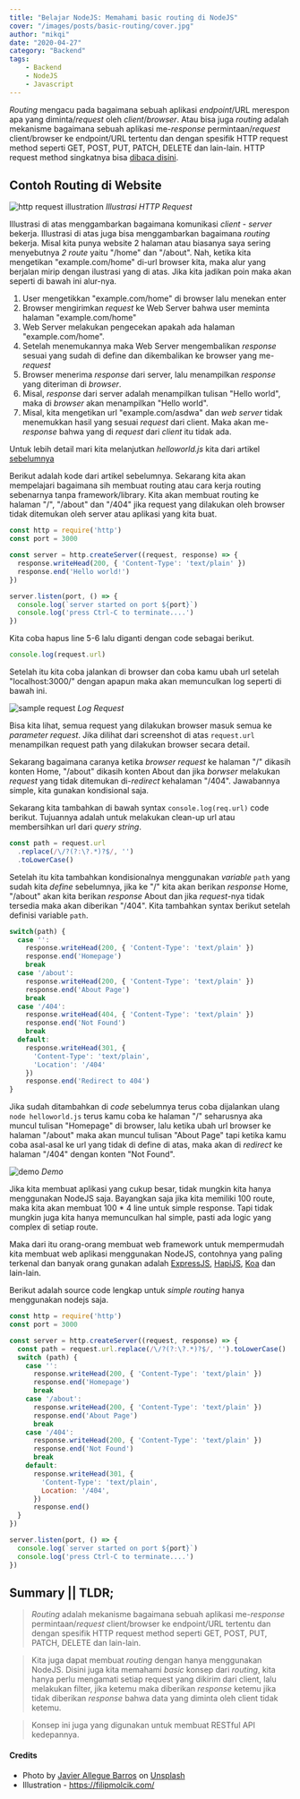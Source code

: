 ```yaml
---
title: "Belajar NodeJS: Memahami basic routing di NodeJS"
cover: "/images/posts/basic-routing/cover.jpg"
author: "mikqi"
date: "2020-04-27"
category: "Backend"
tags:
    - Backend
    - NodeJS
    - Javascript
---
```


<!-- WHAT + When + Intro + Latar Belakang masalah -->

*Routing* mengacu pada bagaimana sebuah aplikasi *endpoint*/URL merespon apa yang diminta/*request* oleh *client*/*browser*. Atau bisa juga *routing* adalah mekanisme bagaimana sebuah aplikasi me-*response* permintaan/*request* client/browser ke endpoint/URL tertentu dan dengan spesifik HTTP request method seperti GET, POST, PUT, PATCH, DELETE dan lain-lain. HTTP request method singkatnya bisa [dibaca disini](https://developer.mozilla.org/en-US/docs/Web/HTTP/Methods).

## Contoh Routing di Website

![http request illustration](images/posts/basic-routing/request.png)
*Illustrasi HTTP Request*

Illustrasi di atas menggambarkan bagaimana komunikasi *client - server* bekerja. Illustrasi di atas juga bisa menggambarkan bagaimana *routing* bekerja. Misal kita punya website 2 halaman atau biasanya saya sering menyebutnya *2 route* yaitu "/home" dan "/about". Nah, ketika kita mengetikan "example.com/home" di-url browser kita, maka alur yang berjalan mirip dengan ilustrasi yang di atas. Jika kita jadikan poin maka akan seperti di bawah ini alur-nya.

1. User mengetikkan "example.com/home" di browser lalu menekan enter
2. Browser mengirimkan *request* ke Web Server bahwa user meminta halaman "example.com/home"
3. Web Server melakukan pengecekan apakah ada halaman "example.com/home".
4. Setelah menemukannya maka Web Server mengembalikan *response* sesuai yang sudah di define dan dikembalikan ke browser yang me-*request*
5. Browser menerima *response* dari server, lalu menampilkan *response* yang diteriman di *browser*.
6. Misal, *response* dari server adalah menampilkan tulisan "Hello world", maka di *browser* akan menampilkan "Hello world".
7. Misal, kita mengetikan url "example.com/asdwa" dan *web server* tidak menemukkan hasil yang sesuai *request* dari client. Maka akan me-*response* bahwa yang di *request* dari *client* itu tidak ada.

Untuk lebih detail mari kita melanjutkan *helloworld.js* kita dari artikel [sebelumnya](/belajar-node-js-membuat-web-server-sendiri-menggunakan-node-js)

Berikut adalah kode dari artikel sebelumnya. Sekarang kita akan mempelajari bagaimana sih membuat routing atau cara kerja routing sebenarnya tanpa framework/library. Kita akan membuat routing ke halaman "/", "/about" dan "/404" jika request yang dilakukan oleh browser tidak ditemukan oleh server atau aplikasi yang kita buat.

<div class="line-number"></div>

```js
const http = require('http')
const port = 3000

const server = http.createServer((request, response) => {
  response.writeHead(200, { 'Content-Type': 'text/plain' })
  response.end('Hello world!')
})

server.listen(port, () => {
  console.log(`server started on port ${port}`)
  console.log('press Ctrl-C to terminate....')
})
```

Kita coba hapus line 5-6 lalu diganti dengan code sebagai berikut.

```js
console.log(request.url)
```

Setelah itu kita coba jalankan di browser dan coba kamu ubah url setelah "localhost:3000/" dengan apapun maka akan memunculkan log seperti di bawah ini.

![sample request](images/posts/basic-routing/sample-request.png#forty-percent)
*Log Request*

Bisa kita lihat, semua request yang dilakukan browser masuk semua ke *parameter request*. Jika dilihat dari screenshot di atas `request.url` menampilkan request path yang dilakukan browser secara detail.

Sekarang bagaimana caranya ketika *browser* *request* ke halaman "/" dikasih konten Home, "/about" dikasih konten About dan jika *borwser* melakukan *request* yang tidak ditemukan di-*redirect* kehalaman "/404". Jawabannya simple, kita gunakan kondisional saja.

Sekarang kita tambahkan di bawah syntax `console.log(req.url)` code berikut. Tujuannya adalah untuk melakukan clean-up url atau membersihkan url dari *query string*.

```js
const path = request.url
  .replace(/\/?(?:\?.*)?$/, '')
  .toLowerCase()
```

Setelah itu kita tambahkan kondisionalnya menggunakan *variable* `path` yang sudah kita *define* sebelumnya, jika ke "/" kita akan berikan *response* Home, "/about" akan kita berikan *response* About dan jika *request*-nya tidak tersedia maka akan diberikan "/404". Kita tambahkan syntax berikut setelah definisi variable `path`.

```js
switch(path) {
  case '':
    response.writeHead(200, { 'Content-Type': 'text/plain' })
    response.end('Homepage')
    break
  case '/about':
    response.writeHead(200, { 'Content-Type': 'text/plain' })
    response.end('About Page')
    break
  case '/404':
    response.writeHead(404, { 'Content-Type': 'text/plain' })
    response.end('Not Found')
    break
  default:
    response.writeHead(301, {
      'Content-Type': 'text/plain',
      'Location': '/404'
    })
    response.end('Redirect to 404')
}
```

Jika sudah ditambahkan di *code* sebelumnya terus coba dijalankan ulang `node helloworld.js` terus kamu coba ke halaman "/" seharusnya aka muncul tulisan "Homepage" di browser, lalu ketika ubah url browser ke halaman "/about" maka akan muncul tulisan "About Page" tapi ketika kamu coba asal-asal ke url yang tidak di define di atas, maka akan di *redirect* ke halaman "/404" dengan konten "Not Found".

![demo](images/posts/basic-routing/demo.gif)
*Demo*

Jika kita membuat aplikasi yang cukup besar, tidak mungkin kita hanya menggunakan NodeJS saja. Bayangkan saja jika kita memiliki 100 route, maka kita akan membuat 100 * 4 line untuk simple response. Tapi tidak mungkin juga kita hanya memunculkan hal simple, pasti ada logic yang complex di setiap route.

Maka dari itu orang-orang membuat web framework untuk mempermudah kita membuat web aplikasi menggunakan NodeJS, contohnya yang paling terkenal dan banyak orang gunakan adalah [ExpressJS](https://expressjs.com/), [HapiJS](https://hapi.dev/), [Koa](https://koajs.com/) dan lain-lain.

Berikut adalah source code lengkap untuk *simple routing* hanya menggunakan nodejs saja.

```js
const http = require('http')
const port = 3000

const server = http.createServer((request, response) => {
  const path = request.url.replace(/\/?(?:\?.*)?$/, '').toLowerCase()
  switch (path) {
    case '':
      response.writeHead(200, { 'Content-Type': 'text/plain' })
      response.end('Homepage')
      break
    case '/about':
      response.writeHead(200, { 'Content-Type': 'text/plain' })
      response.end('About Page')
      break
    case '/404':
      response.writeHead(200, { 'Content-Type': 'text/plain' })
      response.end('Not Found')
      break
    default:
      response.writeHead(301, {
        'Content-Type': 'text/plain',
        Location: '/404',
      })
      response.end()
  }
})

server.listen(port, () => {
  console.log(`server started on port ${port}`)
  console.log('press Ctrl-C to terminate....')
})
```

## Summary || TLDR;
> *Routing* adalah mekanisme bagaimana sebuah aplikasi me-*response* permintaan/*request* client/browser ke endpoint/URL tertentu dan dengan spesifik HTTP request method seperti GET, POST, PUT, PATCH, DELETE dan lain-lain.

> Kita juga dapat membuat *routing* dengan hanya menggunakan NodeJS. Disini juga kita memahami *basic* konsep dari *routing*, kita hanya perlu mengamati setiap request yang dikirim dari client, lalu melakukan filter, jika ketemu maka diberikan *response* ketemu jika tidak diberikan *response* bahwa data yang diminta oleh client tidak ketemu.

> Konsep ini juga yang digunakan untuk membuat RESTful API kedepannya.

#### Credits

- Photo by [Javier Allegue Barros](https://unsplash.com/@soymeraki) on [Unsplash](https://unsplash.com/)
- Illustration - https://filipmolcik.com/
